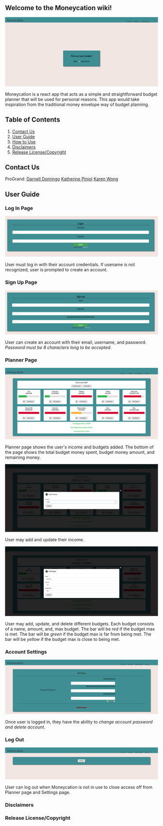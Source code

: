 ## Welcome to the Moneycation wiki!

![](images/HomePage.png)

Moneycation is a react app that acts as a simple and straightforward budget planner that will be used for personal reasons. This app would take inspiration from the traditional money envelope way of budget planning.

## Table of Contents
1. [Contact Us](#Contact-Us)
2. [User Guide](#User-Guide)
3. [How to Use](#How-To-Use-Moneycation)
4. [Disclaimers](#Disclaimers)
5. [Release License/Copyright](#Release-License/Copyright)

## Contact Us
ProGrand:
[Darnell Domingo](https://github.com/darneii)
[Katherine Piniol](https://github.com/piniolk)
[Karen Wong](https://github.com/karenwong-kw)

## User Guide
### Log In Page

![](images/LogIn.png)

User must log in with their account credentials. If usename is not recognized, user is prompted to create an account. 

### Sign Up Page

![](images/SignUp.png)

User can create an account with their email, username, and password.
*Password must be 8 characters long to be accepted*.

### Planner Page

![](images/Planner.png)

Planner page shows the user's income and budgets added. 
The bottom of the page shows the total budget money spent, budget money amount, and remaining money.

![](images/Income.png)

User may add and update their income.

![](images/EditAddBudget.png)

User may add, update, and delete different budgets.
Each budget consists of a name, amount, and, max budget.
The bar will be *red* if the budget max is met.
The bar will be *green* if the budget max is far from being met.
The bar will be *yellow* if the budget max is close to being met.

### Account Settings

![](images/Settings.png)

Once user is logged in, they have the ability to *change account password and delete account*.

### Log Out

![](images/LogOut.png)

User can log out when Moneycation is not in use to close access off from Planner page and Settings page.

### Disclaimers


### Release License/Copyright
